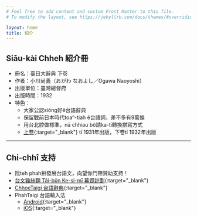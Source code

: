 ```yaml
---
# Feel free to add content and custom Front Matter to this file.
# To modify the layout, see https://jekyllrb.com/docs/themes/#overriding-theme-defaults

layout: home
title: 紹介
---
```


## Siāu-kài Chheh 紹介冊
- 冊名：臺日大辭典 下卷
- 作者：小川尚義（おがわ なおよし／Ogawa Naoyoshi）
- 出版單位：臺灣總督府
- 出版時間：1932
- 特色：
  - 大家公認siōng好ê台語辭典
  - 保留戰前日本時代toaⁿ-tiah ê台語詞，差不多有9萬條
  - 用台北腔做標準，nā chhiau bô請ka-tī轉換拼寫方式
  - [上卷](https://thak.taigi.info/1931TaijitToaSutian1/){:target="_blank"} tī 1931年出版，下卷tī 1932年出版

---
## Chi-chhî 支持
- 阮teh phah拚發展台語文，向望你鬥陣贊助支持！
- [台文雞絲麵 Tâi-bûn Ke-si-mī 募資計劃](https://www.zeczec.com/projects/taibun-kesimi){:target="_blank"}
- [ChhoeTaigi 台語辭典](https://chhoe.taigi.info/){:target="_blank"}
- PhahTaigi 台語輸入法
  - [Android](http://bit.ly/PhahTaigi-Android){:target="_blank"}
  - [iOS](http://bit.ly/PhahTaigi-iOS){:target="_blank"}
